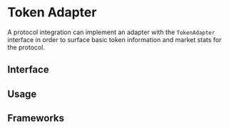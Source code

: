 # Token Adapter

A protocol integration can implement an adapter with the `TokenAdapter` interface in order to surface basic token information and market stats for the protocol.

## Interface

## Usage

## Frameworks

